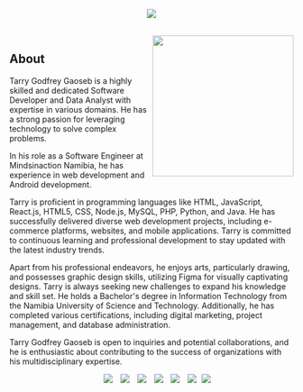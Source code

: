 <p align="center">
  <a href="https://github.com/DenverCoder1/readme-typing-svg"><img src="https://readme-typing-svg.herokuapp.com?font=Time+New+Roman&color=%A3BE8C&size=20&center=true&vCenter=true&width=600&height=100&lines=Software+Engineer+@Godfrey+Tarry+Gaoseb;Computer+Science+Student;Competitive+Programmer;Expert+on+Artificial+Intelligence;Encourage+Morality!;Inspire+Transformation;"></a>
</p>
<br>
<picture> <img align="right" src="https://github.com/7oSkaaa/7oSkaaa/blob/main/Images/Right_Side.gif?raw=true" width = 250px></picture>

## About 

Tarry Godfrey Gaoseb is a highly skilled and dedicated Software Developer and Data Analyst with expertise in various domains. He has a strong passion for leveraging technology to solve complex problems.

In his role as a Software Engineer at Mindsinaction Namibia, he has experience in web development and Android development.

Tarry is proficient in programming languages like HTML, JavaScript, React.js, HTML5, CSS, Node.js, MySQL, PHP, Python, and Java. He has successfully delivered diverse web development projects, including e-commerce platforms, websites, and mobile applications. Tarry is committed to continuous learning and professional development to stay updated with the latest industry trends.

Apart from his professional endeavors, he enjoys arts, particularly drawing, and possesses graphic design skills, utilizing Figma for visually captivating designs. Tarry is always seeking new challenges to expand his knowledge and skill set. He holds a Bachelor's degree in Information Technology from the Namibia University of Science and Technology. Additionally, he has completed various certifications, including digital marketing, project management, and database administration.

Tarry Godfrey Gaoseb is open to inquiries and potential collaborations, and he is enthusiastic about contributing to the success of organizations with his multidisciplinary expertise.

<p align="center">

 <div align="center"  class="icons-social" style="margin-left: 10px;">
        <a style="margin-left: 10px;"  target="_blank" href="https://www.linkedin.com/in/glazed-ape/">
			<img src="https://img.icons8.com/doodle/40/000000/linkedin--v2.png"></a>
        <a style="margin-left: 10px;" target="_blank" href="https://github.com/100rabhcsmc">
		<img src="https://img.icons8.com/doodle/40/000000/github--v1.png"></a>
		<a style="margin-left: 10px;" target="_blank" href="https://stackoverflow.com/users/19614316/ignis-draco">
				<img src="https://img.icons8.com/external-tal-revivo-color-tal-revivo/40/000000/external-stack-overflow-is-a-question-and-answer-site-for-professional-logo-color-tal-revivo.png"></a>
        <a style="margin-left: 10px;" target="_blank" href="https://instagram.com/papaya.mamone">
			<img src="https://img.icons8.com/doodle/40/000000/instagram-new--v2.png"></a>
		<a style="margin-left: 10px;" target="_blank" href="https://twitter.com/tarrygaoseb">
			<img src="https://img.icons8.com/doodle/1x/twitter-squared--v2.png" ></a>
		<a style="margin-left: 10px;" target="_blank" href="https://www.youtube.com/@giving_ai">
				<img src="https://img.icons8.com/doodle/1x/youtube--v2.png" ></a>
		<a style="margin-left: 5px;" target="_blank" href="https://github.com/100rabhcsmc/Me.io/blob/master/01SaurabhChavanReactNativeResume.pdf">
					<img src="https://img.icons8.com/plasticine/0.5x/resume.png" ></a>
      </div>
